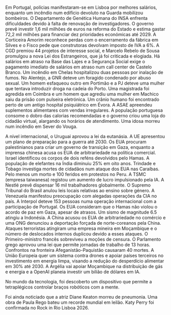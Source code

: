 Em Portugal, polícias manifestaram-se em Lisboa por melhores salários, enquanto um incêndio num edifício devoluto na Guarda mobilizou bombeiros. O Departamento de Genética Humana do INSA enfrenta dificuldades devido à falta de renovação de investigadores. O governo prevê investir 1,6 mil milhões de euros na reforma do Estado e estima gastar 72,2 mil milhões para financiar dez prioridades económicas até 2029. A Corticeira Amorim reconhece perdas com o encerramento da fábrica em Silves e o Fisco pede que construtoras devolvam imposto de IVA a 6%. A CGD premiou 44 projetos de interesse social, e Marcelo Rebelo de Sousa promulgou a nova Lei dos Estrangeiros, que já foi criticada e elogiada. Há salários em atraso na Base das Lajes e a Segurança Social exige o pagamento imediato de salários em atraso num call center de Castelo Branco. Um incêndio em Chelas hospitalizou duas pessoas por inalação de fumos. No Alentejo, a GNR deteve um foragido condenado por abuso sexual. Um homem esfaqueou outro em Portimão e a PJ deteve uma mulher que tentava introduzir droga na cadeia do Porto. Uma magistrada foi agredida em Coimbra e um homem que agrediu uma mulher em Machico saiu da prisão com pulseira eletrónica. Um crânio humano foi encontrado perto de um antigo hospital psiquiátrico em Évora. A ASAE apreendeu suplementos alimentares com vendas irregulares. A população portuguesa consome o dobro das calorias recomendadas e o governo criou uma loja do cidadão virtual, alargando os horários de atendimento. Uma idosa morreu num incêndio em Sever do Vouga.

A nível internacional, o Uruguai aprovou a lei da eutanásia. A UE apresentou um plano de preparação para a guerra até 2030. Os EUA procuram palestinianos para criar um governo de transição em Gaza, enquanto a imprensa chinesa acusa os EUA de arbitrariedade na política comercial. Israel identificou os corpos de dois reféns devolvidos pelo Hamas. A população de elefantes na Índia diminuiu 25% em oito anos. Trindade e Tobago investiga mortes de cidadãos num ataque dos EUA nas Caraíbas. Pelo menos um morto e 100 feridos em protestos no Peru. A TSMC (empresa taiwanesa) registou um aumento de lucro impulsionado pela IA. A Nestlé prevê dispensar 16 mil trabalhadores globalmente. O Supremo Tribunal do Brasil anulou leis locais relativas ao ensino sobre género. A Venezuela manifestou preocupação com alegadas operações da CIA no país. A Interpol deteve 153 pessoas numa operação internacional com a participação de Portugal. Os EUA consideram que o Hamas não violou o acordo de paz em Gaza, apesar de atrasos. Um sismo de magnitude 6.5 atingiu a Indonésia. A China acusou os EUA de arbitrariedade no comércio e uma ONG denunciou a deportação forçada de norte-coreanos pela China. Ataques terroristas atingiram uma empresa mineira em Moçambique e o número de deslocados internos duplicou devido a esses ataques. O Primeiro-ministro francês sobreviveu a moções de censura. O Parlamento grego aprovou uma lei que permite jornadas de trabalho de 13 horas. Confrontos na fronteira Afeganistão-Paquistão causaram 40 mortes. A União Europeia quer um sistema contra drones e apoiar países terceiros no investimento em energia limpa, visando a redução do desperdício alimentar em 30% até 2030. A Argélia vai apoiar Moçambique na distribuição de gás e energia e a OpenAI planeia investir um bilião de dólares em IA.

No mundo da tecnologia, foi descoberto um dispositivo que permite a tetraplégicos controlar braços robóticos com a mente.

Foi ainda noticiado que a atriz Diane Keaton morreu de pneumonia. Uma obra de Paula Rego bateu um recorde mundial em leilão. Katy Perry foi confirmada no Rock in Rio Lisboa 2026.